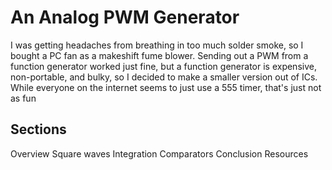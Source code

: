 # An Analog PWM Generator

I was getting headaches from breathing in too much solder smoke, so I bought a PC fan as a makeshift fume blower.
Sending out a PWM from a function generator worked just fine, but a function generator is expensive, non-portable, and bulky,
so I decided to make a smaller version out of ICs.
While everyone on the internet seems to just use a 555 timer, that's just not as fun

## Sections

Overview
Square waves
Integration
Comparators
Conclusion
Resources

